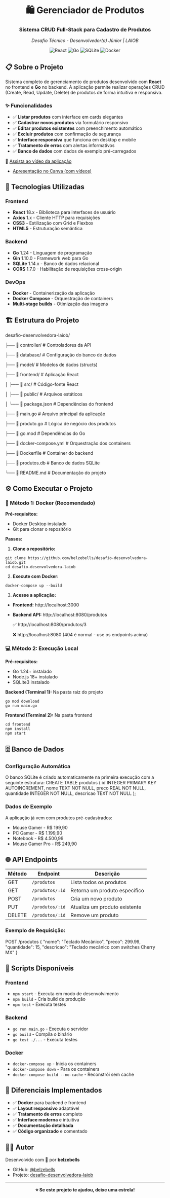 <div align="center">

# 🛍️ Gerenciador de Produtos

### Sistema CRUD Full-Stack para Cadastro de Produtos

*Desafio Técnico - Desenvolvedor(a) Júnior | LAIOB*

![React](https://img.shields.io/badge/React-18.x-61DAFB?style=flat-square&logo=react)
![Go](https://img.shields.io/badge/Go-1.24-00ADD8?style=flat-square&logo=go)
![SQLite](https://img.shields.io/badge/SQLite-3-003B57?style=flat-square&logo=sqlite)
![Docker](https://img.shields.io/badge/Docker-Enabled-2496ED?style=flat-square&logo=docker)

</div>

## 📋 Sobre o Projeto

Sistema completo de gerenciamento de produtos desenvolvido com **React** no frontend e **Go** no backend. A aplicação permite realizar operações CRUD (Create, Read, Update, Delete) de produtos de forma intuitiva e responsiva.

### ✨ Funcionalidades

- ✅ **Listar produtos** com interface em cards elegantes
- ✅ **Cadastrar novos produtos** via formulário responsivo
- ✅ **Editar produtos existentes** com preenchimento automático
- ✅ **Excluir produtos** com confirmação de segurança
- ✅ **Interface responsiva** que funciona em desktop e mobile
- ✅ **Tratamento de erros** com alertas informativos
- ✅ **Banco de dados** com dados de exemplo pré-carregados

🎥 [Assista ao vídeo da aplicação](https://youtu.be/Hec_Ekce_TU)
- [Apresentação no Canva (com vídeos)](https://www.canva.com/design/DAGzh_49k2Y/eSdN2_t8M6svVA1vY021sg/edit?utm_content=DAGzh_49k2Y&utm_campaign=designshare&utm_medium=link2&utm_source=sharebutton)

## 🚀 Tecnologias Utilizadas

### Frontend
- **React** 18.x - Biblioteca para interfaces de usuário
- **Axios** 1.x - Cliente HTTP para requisições
- **CSS3** - Estilização com Grid e Flexbox
- **HTML5** - Estruturação semântica

### Backend
- **Go** 1.24 - Linguagem de programação
- **Gin** 1.10.0 - Framework web para Go
- **SQLite** 1.14.x - Banco de dados relacional
- **CORS** 1.7.0 - Habilitação de requisições cross-origin

### DevOps
- **Docker** - Containerização da aplicação
- **Docker Compose** - Orquestração de containers
- **Multi-stage builds** - Otimização das imagens

## 🏗️ Estrutura do Projeto

desafio-desenvolvedora-laiob/

├── 📁 controller/ # Controladores da API

├── 📁 database/ # Configuração do banco de dados

├── 📁 model/ # Modelos de dados (structs)

├── 📁 frontend/ # Aplicação React

│ ├── 📁 src/ # Código-fonte React

│ ├── 📁 public/ # Arquivos estáticos

│ └── 📄 package.json # Dependências do frontend

├── 📄 main.go # Arquivo principal da aplicação

├── 📄 produto.go # Lógica de negócio dos produtos

├── 📄 go.mod # Dependências do Go

├── 📄 docker-compose.yml # Orquestração dos containers

├── 📄 Dockerfile # Container do backend

├── 📄 produtos.db # Banco de dados SQLite

└── 📄 README.md # Documentação do projeto


## ⚙️ Como Executar o Projeto

### 🐳 Método 1: Docker (Recomendado)

**Pré-requisitos:**
- Docker Desktop instalado
- Git para clonar o repositório

**Passos:**

1. **Clone o repositório:**
```
git clone https://github.com/belzebells/desafio-desenvolvedora-laiob.git
cd desafio-desenvolvedora-laiob
```

2. **Execute com Docker:**
````
docker-compose up --build
````

3. **Acesse a aplicação:**
- **Frontend:** http://localhost:3000
- **Backend API:** 
  http://localhost:8080/produtos
  
  ✅ http://localhost:8080/produtos/3
  
  ❌ http://localhost:8080 (404 é normal - use os endpoints acima)

### 💻 Método 2: Execução Local

**Pré-requisitos:**
- Go 1.24+ instalado
- Node.js 18+ instalado
- SQLite3 instalado

**Backend (Terminal 1):**
Na pasta raiz do projeto

```
go mod download
go run main.go
```

**Frontend (Terminal 2):**
Na pasta frontend

````
cd frontend
npm install
npm start
````

## 🗄️ Banco de Dados

### Configuração Automática

O banco SQLite é criado automaticamente na primeira execução com a seguinte estrutura:
CREATE TABLE produtos (
id INTEGER PRIMARY KEY AUTOINCREMENT,
nome TEXT NOT NULL,
preco REAL NOT NULL,
quantidade INTEGER NOT NULL,
descricao TEXT NOT NULL
);



### Dados de Exemplo

A aplicação já vem com produtos pré-cadastrados:
- Mouse Gamer - R$ 199,90
- PC Gamer - R$ 1.199,90  
- Notebook - R$ 4.500,99
- Mouse Gamer Pro - R$ 249,90

## 🌐 API Endpoints

| Método | Endpoint | Descrição |
|--------|----------|-----------|
| GET | `/produtos` | Lista todos os produtos |
| GET | `/produtos/:id` | Retorna um produto específico |
| POST | `/produtos` | Cria um novo produto |
| PUT | `/produtos/:id` | Atualiza um produto existente |
| DELETE | `/produtos/:id` | Remove um produto |

### Exemplo de Requisição:

POST /produtos
{
"nome": "Teclado Mecânico",
"preco": 299.99,
"quantidade": 15,
"descricao": "Teclado mecânico com switches Cherry MX"
}


## 🔧 Scripts Disponíveis

### Frontend
- `npm start` - Executa em modo de desenvolvimento
- `npm build` - Cria build de produção
- `npm test` - Executa testes

### Backend
- `go run main.go` - Executa o servidor
- `go build` - Compila o binário
- `go test ./...` - Executa testes

### Docker
- `docker-compose up` - Inicia os containers
- `docker-compose down` - Para os containers
- `docker-compose build --no-cache` - Reconstrói sem cache

## 🎯 Diferenciais Implementados

- ✅ **Docker** para backend e frontend
- ✅ **Layout responsivo** adaptável
- ✅ **Tratamento de erros** completo
- ✅ **Interface moderna** e intuitiva
- ✅ **Documentação detalhada**
- ✅ **Código organizado** e comentado

## 👨‍💻 Autor

Desenvolvido com 💙 por **belzebells**

- GitHub: [@belzebells](https://github.com/belzebells)
- Projeto: [desafio-desenvolvedora-laiob](https://github.com/belzebells/desafio-desenvolvedora-laiob)

---

<div align="center">

**⭐ Se este projeto te ajudou, deixe uma estrela!**

</div>


